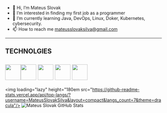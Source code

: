 - 👋 Hi, I’m Mateus Slovak
- 👀 I’m interested in  finding my first job as a programmer
- 🌱 I’m currently learning  Java, DevOps, Linux, Doker, Kubernetes, cybersecurity.
- 📫 How to reach me  mateusslovaksilva@gmail.com
-------
## TECHNOLGIES
<img src="https://cdn.jsdelivr.net/gh/devicons/devicon@latest/icons/java/java-original-wordmark.svg" width="50px"/><img src="https://cdn.jsdelivr.net/gh/devicons/devicon@latest/icons/linux/linux-original.svg" width="50px"/>
<img src="https://cdn.jsdelivr.net/gh/devicons/devicon@latest/icons/docker/docker-original-wordmark.svg" width="50px"/>
<img src="https://cdn.jsdelivr.net/gh/devicons/devicon@latest/icons/kubernetes/kubernetes-original.svg" width="50px"/>
<img src="https://cdn.jsdelivr.net/gh/devicons/devicon@latest/icons/git/git-original.svg" width="50px"/>
----
<img loading="lazy" height="180em src="https://github-readme-stats.vercel.app/api/top-langs/?username=MateusSlovakSilva&layout=compact&langs_count=7&theme=dracula"/>
![Mateus Slovak GitHub Stats](https://github-readme-stats.vercel.app/api?username=MateusSlovakSilva&show_icons=true&theme=dracula)
<!---
MateusSlovakSilva/MateusSlovakSilva is a ✨ special ✨ repository because its `README.md` (this file) appears on your GitHub p
You can click the Preview link to take a look at your changes.
--->
